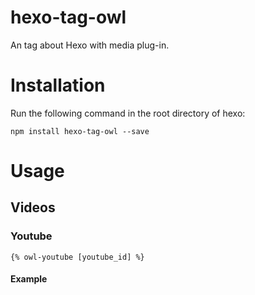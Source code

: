 # hexo-tag-owl

An tag about Hexo with media plug-in.

# Installation

Run the following command in the root directory of hexo:

```
npm install hexo-tag-owl --save
```

# Usage

## Videos

### Youtube

```
{% owl-youtube [youtube_id] %}
```

#### Example